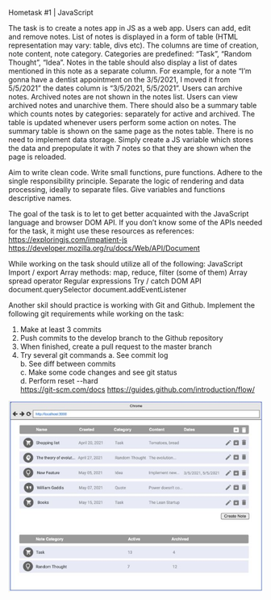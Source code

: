 Hometask #1 | JavaScript

The task is to create a notes app in JS as a web app. Users can add, edit and remove notes.
List of notes is displayed in a form of table (HTML representation may vary: table, divs etc). The columns are time of creation, note content, note category. Categories are predefined: “Task”, “Random Thought”, “Idea”.
Notes in the table should also display a list of dates mentioned in this note as a separate column. For example, for a note “I’m gonna have a dentist appointment on the 3/5/2021, I moved it from 5/5/2021” the dates column is “3/5/2021, 5/5/2021”.
Users can archive notes. Archived notes are not shown in the notes list. Users can view archived notes and unarchive them.
There should also be a summary table which counts notes by categories: separately for active and archived. The table is updated whenever users perform some action on notes. The summary table is shown on the same page as the notes table.
There is no need to implement data storage. Simply create a JS variable which stores the data and prepopulate it with 7 notes so that they are shown when the page is reloaded.

Aim to write clean code.
Write small functions, pure functions.
Adhere to the single responsibility principle. Separate the logic of rendering and data processing, ideally to separate files.
Give variables and functions descriptive names.

The goal of the task is to let to get better acquainted with the JavaScript language and browser DOM API. If you don’t know some of the APIs needed for the task, it might use these resources as references:
https://exploringjs.com/impatient-js https://developer.mozilla.org/ru/docs/Web/API/Document

While working on the task should utilize all of the following:
JavaScript
Import / export
Array methods: map, reduce, filter (some of them)
Array spread operator
Regular expressions
Try / catch
DOM API
document.querySelector
document.addEventListener

Another skil should practice is working with Git and Github. Implement the following git requirements while working on the task:

1. Make at least 3 commits
2. Push commits to the develop branch to the Github repository
3. When finished, create a pull request to the master branch
4. Try several git commands
   a. See commit log  
   b. See diff between commits  
   c. Make some code changes and see git status  
   d. Perform reset --hard  
   https://git-scm.com/docs
   https://guides.github.com/introduction/flow/

![alt text](https://github.com/AntonKobyshev/RadencyHometask1/blob/main/img/readme-img.jpg?raw=true)
